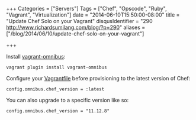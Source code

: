 +++
Categories = ["Servers"]
Tags = ["Chef", "Opscode", "Ruby", "Vagrant", "Virtualization"]
date = "2014-06-10T15:50:00-08:00"
title = "Update Chef Solo on your Vagrant"
disqusIdentifier = "290 http://www.richardsumilang.com/blog/?p=290"
aliases = ["/blog/2014/06/10/update-chef-solo-on-your-vagrant"]

+++

[1]: https://github.com/schisamo/vagrant-omnibus "Vagrant Omnibus"
[2]: http://docs.vagrantup.com/v2/vagrantfile/index.html "Vagrantfile Doc"

Install [vagrant-omnibus][1]:

<pre><code class="language-bash" title="Install vagrant-omnibus">vagrant plugin install vagrant-omnibus</code></pre>

Configure your [Vagrantfile][2] before provisioning to the latest version of
Chef:

<pre><code class="language-ruby" title="Configure Vagrantfile">config.omnibus.chef_version = :latest</code></pre>

You can also upgrade to a specific version like so:

<pre><code class="language-ruby" title="Configure Vagrantfile">config.omnibus.chef_version = "11.12.8"</code></pre>
